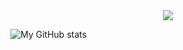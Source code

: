 <!--
**saibulusu/saibulusu** is a ✨ _special_ ✨ repository because its `README.md` (this file) appears on your GitHub profile.

Here are some ideas to get you started:

- 🔭 I’m currently working on ...
- 🌱 I’m currently learning ...
- 👯 I’m looking to collaborate on ...
- 🤔 I’m looking for help with ...
- 💬 Ask me about ...
- 📫 How to reach me: ...
- 😄 Pronouns: ...
- ⚡ Fun fact: ...
-->

<div align="center">
    <a href="https://git.io/typing-svg"><img src="https://readme-typing-svg.demolab.com?size=30&center=true&vCenter=true&width=450&lines=Hello there 👋;Welcome to my profile 🎉;Software+Engineer 💻;(neo)vim+enthusiast 🔥"></a>
</div>

![My GitHub stats](https://github-readme-stats.vercel.app/api?username=saibulusu&show_icons=true&theme=dracula)
